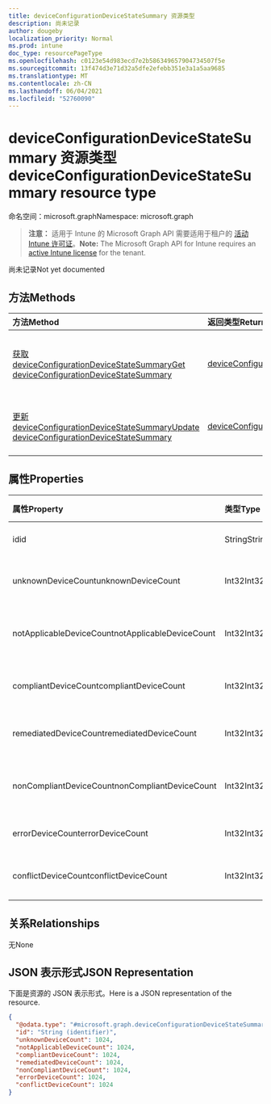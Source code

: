 ```yaml
---
title: deviceConfigurationDeviceStateSummary 资源类型
description: 尚未记录
author: dougeby
localization_priority: Normal
ms.prod: intune
doc_type: resourcePageType
ms.openlocfilehash: c0123e54d983ecd7e2b586349657904734507f5e
ms.sourcegitcommit: 13f474d3e71d32a5dfe2efebb351e3a1a5aa9685
ms.translationtype: MT
ms.contentlocale: zh-CN
ms.lasthandoff: 06/04/2021
ms.locfileid: "52760090"
---
```

# <a name="deviceconfigurationdevicestatesummary-resource-type"></a><span data-ttu-id="e8ffd-103">deviceConfigurationDeviceStateSummary 资源类型</span><span class="sxs-lookup"><span data-stu-id="e8ffd-103">deviceConfigurationDeviceStateSummary resource type</span></span>

<span data-ttu-id="e8ffd-104">命名空间：microsoft.graph</span><span class="sxs-lookup"><span data-stu-id="e8ffd-104">Namespace: microsoft.graph</span></span>

> <span data-ttu-id="e8ffd-105">**注意：** 适用于 Intune 的 Microsoft Graph API 需要适用于租户的 [活动 Intune 许可证](https://go.microsoft.com/fwlink/?linkid=839381)。</span><span class="sxs-lookup"><span data-stu-id="e8ffd-105">**Note:** The Microsoft Graph API for Intune requires an [active Intune license](https://go.microsoft.com/fwlink/?linkid=839381) for the tenant.</span></span>

<span data-ttu-id="e8ffd-106">尚未记录</span><span class="sxs-lookup"><span data-stu-id="e8ffd-106">Not yet documented</span></span>

## <a name="methods"></a><span data-ttu-id="e8ffd-107">方法</span><span class="sxs-lookup"><span data-stu-id="e8ffd-107">Methods</span></span>
|<span data-ttu-id="e8ffd-108">方法</span><span class="sxs-lookup"><span data-stu-id="e8ffd-108">Method</span></span>|<span data-ttu-id="e8ffd-109">返回类型</span><span class="sxs-lookup"><span data-stu-id="e8ffd-109">Return Type</span></span>|<span data-ttu-id="e8ffd-110">说明</span><span class="sxs-lookup"><span data-stu-id="e8ffd-110">Description</span></span>|
|:---|:---|:---|
|[<span data-ttu-id="e8ffd-111">获取 deviceConfigurationDeviceStateSummary</span><span class="sxs-lookup"><span data-stu-id="e8ffd-111">Get deviceConfigurationDeviceStateSummary</span></span>](../api/intune-deviceconfig-deviceconfigurationdevicestatesummary-get.md)|[<span data-ttu-id="e8ffd-112">deviceConfigurationDeviceStateSummary</span><span class="sxs-lookup"><span data-stu-id="e8ffd-112">deviceConfigurationDeviceStateSummary</span></span>](../resources/intune-deviceconfig-deviceconfigurationdevicestatesummary.md)|<span data-ttu-id="e8ffd-113">读取 [deviceConfigurationDeviceStateSummary](../resources/intune-deviceconfig-deviceconfigurationdevicestatesummary.md) 对象的属性和关系。</span><span class="sxs-lookup"><span data-stu-id="e8ffd-113">Read properties and relationships of the [deviceConfigurationDeviceStateSummary](../resources/intune-deviceconfig-deviceconfigurationdevicestatesummary.md) object.</span></span>|
|[<span data-ttu-id="e8ffd-114">更新 deviceConfigurationDeviceStateSummary</span><span class="sxs-lookup"><span data-stu-id="e8ffd-114">Update deviceConfigurationDeviceStateSummary</span></span>](../api/intune-deviceconfig-deviceconfigurationdevicestatesummary-update.md)|[<span data-ttu-id="e8ffd-115">deviceConfigurationDeviceStateSummary</span><span class="sxs-lookup"><span data-stu-id="e8ffd-115">deviceConfigurationDeviceStateSummary</span></span>](../resources/intune-deviceconfig-deviceconfigurationdevicestatesummary.md)|<span data-ttu-id="e8ffd-116">更新 [deviceConfigurationDeviceStateSummary](../resources/intune-deviceconfig-deviceconfigurationdevicestatesummary.md) 对象的属性。</span><span class="sxs-lookup"><span data-stu-id="e8ffd-116">Update the properties of a [deviceConfigurationDeviceStateSummary](../resources/intune-deviceconfig-deviceconfigurationdevicestatesummary.md) object.</span></span>|

## <a name="properties"></a><span data-ttu-id="e8ffd-117">属性</span><span class="sxs-lookup"><span data-stu-id="e8ffd-117">Properties</span></span>
|<span data-ttu-id="e8ffd-118">属性</span><span class="sxs-lookup"><span data-stu-id="e8ffd-118">Property</span></span>|<span data-ttu-id="e8ffd-119">类型</span><span class="sxs-lookup"><span data-stu-id="e8ffd-119">Type</span></span>|<span data-ttu-id="e8ffd-120">说明</span><span class="sxs-lookup"><span data-stu-id="e8ffd-120">Description</span></span>|
|:---|:---|:---|
|<span data-ttu-id="e8ffd-121">id</span><span class="sxs-lookup"><span data-stu-id="e8ffd-121">id</span></span>|<span data-ttu-id="e8ffd-122">String</span><span class="sxs-lookup"><span data-stu-id="e8ffd-122">String</span></span>|<span data-ttu-id="e8ffd-123">实体的键。</span><span class="sxs-lookup"><span data-stu-id="e8ffd-123">Key of the entity.</span></span>|
|<span data-ttu-id="e8ffd-124">unknownDeviceCount</span><span class="sxs-lookup"><span data-stu-id="e8ffd-124">unknownDeviceCount</span></span>|<span data-ttu-id="e8ffd-125">Int32</span><span class="sxs-lookup"><span data-stu-id="e8ffd-125">Int32</span></span>|<span data-ttu-id="e8ffd-126">未知设备的数量</span><span class="sxs-lookup"><span data-stu-id="e8ffd-126">Number of unknown devices</span></span>|
|<span data-ttu-id="e8ffd-127">notApplicableDeviceCount</span><span class="sxs-lookup"><span data-stu-id="e8ffd-127">notApplicableDeviceCount</span></span>|<span data-ttu-id="e8ffd-128">Int32</span><span class="sxs-lookup"><span data-stu-id="e8ffd-128">Int32</span></span>|<span data-ttu-id="e8ffd-129">不适用设备的数量</span><span class="sxs-lookup"><span data-stu-id="e8ffd-129">Number of not applicable devices</span></span>|
|<span data-ttu-id="e8ffd-130">compliantDeviceCount</span><span class="sxs-lookup"><span data-stu-id="e8ffd-130">compliantDeviceCount</span></span>|<span data-ttu-id="e8ffd-131">Int32</span><span class="sxs-lookup"><span data-stu-id="e8ffd-131">Int32</span></span>|<span data-ttu-id="e8ffd-132">兼容设备的数量</span><span class="sxs-lookup"><span data-stu-id="e8ffd-132">Number of compliant devices</span></span>|
|<span data-ttu-id="e8ffd-133">remediatedDeviceCount</span><span class="sxs-lookup"><span data-stu-id="e8ffd-133">remediatedDeviceCount</span></span>|<span data-ttu-id="e8ffd-134">Int32</span><span class="sxs-lookup"><span data-stu-id="e8ffd-134">Int32</span></span>|<span data-ttu-id="e8ffd-135">已修复设备的数量</span><span class="sxs-lookup"><span data-stu-id="e8ffd-135">Number of remediated devices</span></span>|
|<span data-ttu-id="e8ffd-136">nonCompliantDeviceCount</span><span class="sxs-lookup"><span data-stu-id="e8ffd-136">nonCompliantDeviceCount</span></span>|<span data-ttu-id="e8ffd-137">Int32</span><span class="sxs-lookup"><span data-stu-id="e8ffd-137">Int32</span></span>|<span data-ttu-id="e8ffd-138">不兼容设备的数量</span><span class="sxs-lookup"><span data-stu-id="e8ffd-138">Number of NonCompliant devices</span></span>|
|<span data-ttu-id="e8ffd-139">errorDeviceCount</span><span class="sxs-lookup"><span data-stu-id="e8ffd-139">errorDeviceCount</span></span>|<span data-ttu-id="e8ffd-140">Int32</span><span class="sxs-lookup"><span data-stu-id="e8ffd-140">Int32</span></span>|<span data-ttu-id="e8ffd-141">错误设备的数量</span><span class="sxs-lookup"><span data-stu-id="e8ffd-141">Number of error devices</span></span>|
|<span data-ttu-id="e8ffd-142">conflictDeviceCount</span><span class="sxs-lookup"><span data-stu-id="e8ffd-142">conflictDeviceCount</span></span>|<span data-ttu-id="e8ffd-143">Int32</span><span class="sxs-lookup"><span data-stu-id="e8ffd-143">Int32</span></span>|<span data-ttu-id="e8ffd-144">冲突设备的数量</span><span class="sxs-lookup"><span data-stu-id="e8ffd-144">Number of conflict devices</span></span>|

## <a name="relationships"></a><span data-ttu-id="e8ffd-145">关系</span><span class="sxs-lookup"><span data-stu-id="e8ffd-145">Relationships</span></span>
<span data-ttu-id="e8ffd-146">无</span><span class="sxs-lookup"><span data-stu-id="e8ffd-146">None</span></span>

## <a name="json-representation"></a><span data-ttu-id="e8ffd-147">JSON 表示形式</span><span class="sxs-lookup"><span data-stu-id="e8ffd-147">JSON Representation</span></span>
<span data-ttu-id="e8ffd-148">下面是资源的 JSON 表示形式。</span><span class="sxs-lookup"><span data-stu-id="e8ffd-148">Here is a JSON representation of the resource.</span></span>
<!-- {
  "blockType": "resource",
  "keyProperty": "id",
  "@odata.type": "microsoft.graph.deviceConfigurationDeviceStateSummary"
}
-->
``` json
{
  "@odata.type": "#microsoft.graph.deviceConfigurationDeviceStateSummary",
  "id": "String (identifier)",
  "unknownDeviceCount": 1024,
  "notApplicableDeviceCount": 1024,
  "compliantDeviceCount": 1024,
  "remediatedDeviceCount": 1024,
  "nonCompliantDeviceCount": 1024,
  "errorDeviceCount": 1024,
  "conflictDeviceCount": 1024
}
```




